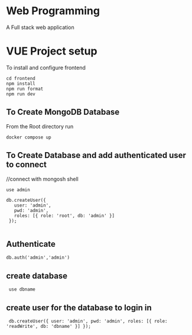 # Web Programming
A Full stack web application

# VUE Project setup
 To install and configure frontend

```
cd frontend
npm install
npm run format
npm run dev
```

## To Create MongoDB Database
From the Root directory run 

```
docker compose up

```

## To Create Database and add authenticated user to connect
//connect with mongosh shell 

```
use admin 

db.createUser({
   user: 'admin',
   pwd: 'admin',
   roles: [{ role: 'root', db: 'admin' }]
 });
 
 ```

 ## Authenticate 
 ```
 db.auth('admin','admin')
```
## create database 

```
 use dbname
```

## create user for the database to login in 

```
 db.createUser({ user: 'admin', pwd: 'admin', roles: [{ role: 'readWrite', db: 'dbname' }] });

```